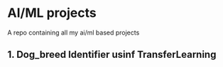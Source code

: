 # AI/ML projects
  A repo containing all my ai/ml based projects
## 1. Dog_breed Identifier usinf TransferLearning
  
